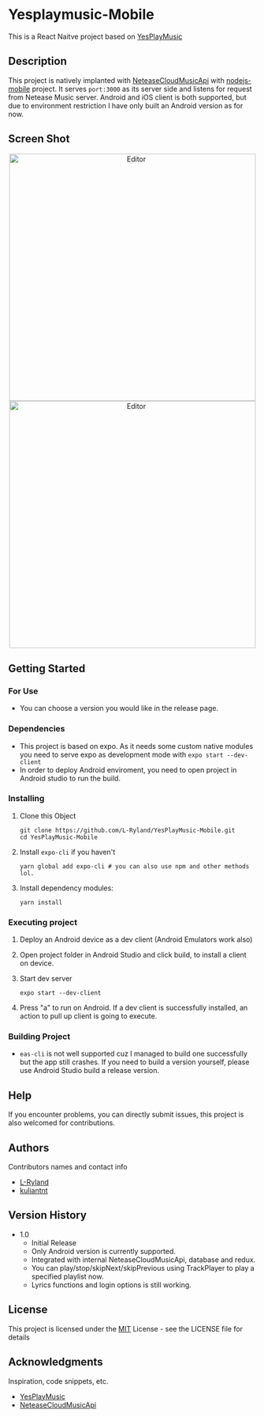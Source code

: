 # Yesplaymusic-Mobile

This is a React Naitve project based on [YesPlayMusic](https://github.com/qier222/YesPlayMusic)

## Description

This project is natively implanted with [NeteaseCloudMusicApi](https://github.com/Binaryify/NeteaseCloudMusicApi) with [nodejs-mobile](https://github.com/nodejs-mobile) project. It serves `port:3000` as its server side and listens for request from Netease Music server. Android and iOS client is both supported, but due to environment restriction I have only built an Android version as for now.

## Screen Shot

<div align="center">
	<img src="./picture/Explore.jpg" alt="Editor" width="500">
	<img src="./picture/home.jpg" alt="Editor" width="500">
</div>

## Getting Started

### For Use

- You can choose a version you would like in the release page.

### Dependencies

- This project is based on expo. As it needs some custom native modules you need to serve expo as development mode with `expo start --dev-client`
- In order to deploy Android enviroment, you need to open project in Android studio to run the build.


### Installing

1. Clone this Object

   ```shell
   git clone https://github.com/L-Ryland/YesPlayMusic-Mobile.git
   cd YesPlayMusic-Mobile
   ```

2. Install `expo-cli` if you haven't

   ```shell
   yarn global add expo-cli # you can also use npm and other methods lol.
   ```

3. Install dependency modules:

   ```shell
   yarn install
   ```

### Executing project

1. Deploy an Android device as a dev client (Android Emulators work also)
2. Open project folder in Android Studio and click build, to install a client on device.
3. Start dev server

   ```shell
   expo start --dev-client
   ```

4. Press "a" to run on Android. If a dev client is successfully installed, an action to pull up client is going to execute.

### Building Project

- `eas-cli` is not well supported cuz I managed to build one successfully but the app still crashes. If you need to build a version yourself, please use Android Studio build a release version. 

## Help

If you encounter problems, you can directly submit issues, this project is also welcomed for contributions.

## Authors

Contributors names and contact info

- [L-Ryland](https://github.com/L-Ryland)
- [kuliantnt](https://github.com/kuliantnt)

## Version History

- 1.0
  - Initial Release
  - Only Android version is currently supported.
  - Integrated with internal NeteaseCloudMusicApi, database and redux.
  - You can play/stop/skipNext/skipPrevious using TrackPlayer to play a specified playlist now. 
  - Lyrics functions and login options is still working. 

## License

This project is licensed under the [MIT](https://opensource.org/licenses/MIT) License - see the LICENSE file for details

## Acknowledgments

Inspiration, code snippets, etc.

- [YesPlayMusic](https://github.com/qier222/YesPlayMusic)
- [NeteaseCloudMusicApi](https://github.com/Binaryify/NeteaseCloudMusicApi)
